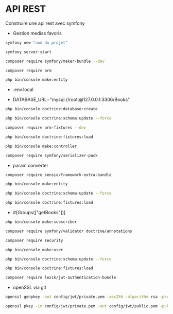 # API REST

Construire une api rest avec symfony

* Gestion medias favoris

```bash 
symfony new "nom du projet"
```

```bash
symfony server:start
```

```bash
composer require symfony/maker-bundle --dev
```

```bash
composer require orm
```

```bash
php bin/console make:entity
```

* .env.local

* DATABASE_URL="mysql://root:@127.0.0.1:3306/Books"

```bash
php bin/console doctrine:database:create
```

```bash
php bin/console doctrine:schema:update --force
```

```bash
composer require orm-fixtures --dev
```

```bash
php bin/console doctrine:fixtures:load
```

```bash
php bin/console make:controller
```

```bash
composer require symfony/serializer-pack
```

* param converter

```bash
composer require sensio/framework-extra-bundle
```

```bash
php bin/console make:entity
```

```bash
php bin/console doctrine:schema:update --force
```

```bash
php bin/console doctrine:fixtures:load
```

* #[Groups(["getBooks"])]

```bash
php bin/console make:subscriber
```

```bash
composer require symfony/validator doctrine/annotations
```

```bash
composer require security
```

```bash
php bin/console make:user
```

```bash
php bin/console doctrine:schema:update --force
```

```bash
php bin/console doctrine:fixtures:load
```

```bash
composer require lexik/jwt-authentication-bundle
```

* openSSL via git

```bash
openssl genpkey -out config/jwt/private.pem -aes256 -algorithm rsa -pkeyopt rsa_keygen_bits:4096
```

```bash
openssl pkey -in config/jwt/private.pem -out config/jwt/public.pem -pubout
```